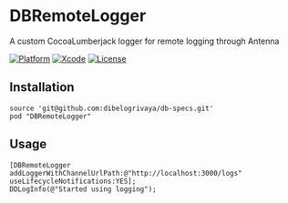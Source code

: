# DBRemoteLogger
A custom CocoaLumberjack logger for remote logging through Antenna

[![Platform](https://img.shields.io/badge/platform-iOS(%3E%3D8)-orange.svg?style=flat)](https://github.com/dibelogrivaya/DBRemoteLogger)
[![Xcode](https://img.shields.io/badge/Xcode-9.0-blue.svg?style=flat)](https://developer.apple.com/xcode)
[![License](https://img.shields.io/github/license/mashape/apistatus.svg?style=flat)](https://github.com/dibelogrivaya/DBRemoteLogger)

## Installation

```objc
source 'git@github.com:dibelogrivaya/db-specs.git'
pod "DBRemoteLogger" 
```

## Usage

```objc
[DBRemoteLogger addLoggerWithChannelUrlPath:@"http://localhost:3000/logs" useLifecycleNotifications:YES];
DDLogInfo(@"Started using logging");
```
